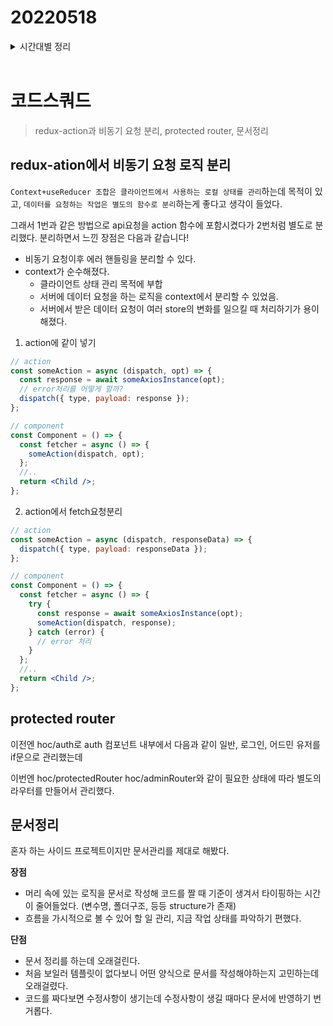 # 20220518

<details>
<summary>시간대별 정리</summary>

### 아침

느낌표 두개 연산자는 null이나 undefined 값을 false로 변환할 때 사용할 수가 있습니다. 가끔 null이나 undefined 때문에 자바스크립트 코드를 짜다가 애를 먹는 경우가 있는데, 그런 경우에 무척 요긴하게 사용할 수 있는 연산자인 것 같네요.

protecting route

### 오전

액션 로그

로그인할 때만 사용가능하게

action과 axios요청 분리

### 오후

pr정리
미션 문서정리(stroy, figma, api설계)

### 저녁

비동기요청

</details>
<br>

# 코드스쿼드

> redux-action과 비동기 요청 분리, protected router, 문서정리

## redux-ation에서 비동기 요청 로직 분리

`Context+useReducer 조합은 클라이언트에서 사용하는 로컬 상태를 관리`하는데 목적이 있고, `데이터를 요청하는 작업은 별도의 함수로 분리`하는게 좋다고 생각이 들었다.

그래서 1번과 같은 방법으로 api요청을 action 함수에 포함시켰다가 2번처럼 별도로 분리했다. 분리하면서 느낀 장점은 다음과 같습니다!

- 비동기 요청이후 에러 핸들링을 분리할 수 있다.
- context가 순수해졌다.
  - 클라이언트 상태 관리 목적에 부합
  - 서버에 데이터 요청을 하는 로직을 context에서 분리할 수 있었음.
  - 서버에서 받은 데이터 요청이 여러 store의 변화를 일으킬 때 처리하기가 용이해졌다.

1. action에 같이 넣기

```jsx
// action
const someAction = async (dispatch, opt) => {
  const response = await someAxiosInstance(opt);
  // error처리를 어떻게 할까?
  dispatch({ type, payload: response });
};

// component
const Component = () => {
  const fetcher = async () => {
    someAction(dispatch, opt);
  };
  //..
  return <Child />;
};
```

2. action에서 fetch요청분리

```jsx
// action
const someAction = async (dispatch, responseData) => {
  dispatch({ type, payload: responseData });
};

// component
const Component = () => {
  const fetcher = async () => {
    try {
      const response = await someAxiosInstance(opt);
      someAction(dispatch, response);
    } catch (error) {
      // error 처리
    }
  };
  //..
  return <Child />;
};
```

## protected router

이전엔 hoc/auth로 auth 컴포넌트 내부에서 다음과 같이 일반, 로그인, 어드민 유저를 if문으로 관리했는데

이번엔 hoc/protectedRouter hoc/adminRouter와 같이 필요한 상태에 따라 별도의 라우터를 만들어서 관리했다.

## 문서정리

혼자 하는 사이드 프로젝트이지만 문서관리를 제대로 해봤다.

**장점**

- 머리 속에 있는 로직을 문서로 작성해 코드를 짤 때 기준이 생겨서 타이핑하는 시간이 줄어들었다. (변수명, 폴더구조, 등등 structure가 존재)
- 흐름을 가시적으로 볼 수 있어 할 일 관리, 지금 작업 상태를 파악하기 편했다.

**단점**

- 문서 정리를 하는데 오래걸린다.
- 처음 보일러 템플릿이 없다보니 어떤 양식으로 문서를 작성해야하는지 고민하는데 오래걸렸다.
- 코드를 짜다보면 수정사항이 생기는데 수정사항이 생길 때마다 문서에 반영하기 번거롭다.
